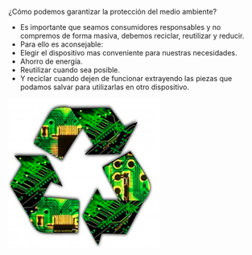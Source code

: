¿Cómo podemos garantizar la protección del medio ambiente?

- Es importante que seamos consumidores responsables y no compremos de forma masiva, debemos reciclar, reutilizar y reducir.
- Para ello es aconsejable:
- Elegir el dispositivo mas conveniente para nuestras necesidades.
- Ahorro de energía.
- Reutilizar cuando sea posible.
- Y reciclar cuando dejen de funcionar extrayendo las piezas que podamos salvar para utilizarlas en otro dispositivo.


![image](re.png)

